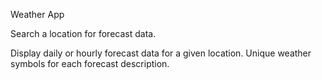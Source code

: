 Weather App

Search a location for forecast data.

Display daily or hourly forecast data for a given location.
Unique weather symbols for each forecast description.
